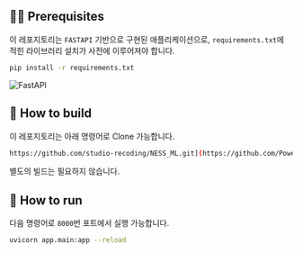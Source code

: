
## 👩‍💻 Prerequisites
이 레포지토리는 `FASTAPI` 기반으로 구현된 애플리케이션으로, `requirements.txt`에 적힌 라이브러리 설치가 사전에 이루어져야 합니다.
```bash
pip install -r requirements.txt
```
<img alt="FastAPI" src ="https://img.shields.io/badge/fastapi-009688.svg?&style=for-the-badge&logo=fastapi&logoColor=white"/>

## 🔧 How to build
이 레포지토리는 아래 명령어로 Clone 가능합니다.
```bash
https://github.com/studio-recoding/NESS_ML.git](https://github.com/Powerful-Unicorn/FoodieBuddy_Server_Chat
```
별도의 빌드는 필요하지 않습니다.

##  🚀 How to run
다음 명령어로 `8000`번 포트에서 실행 가능합니다.
```bash
uvicorn app.main:app --reload
```
